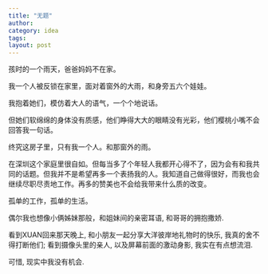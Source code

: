 ```yaml
---
title: "无题"
author:
category: idea
tags: 
layout: post
---
```

孩时的一个雨天，爸爸妈妈不在家。

我一个人被反锁在家里，面对着窗外的大雨，和身旁五六个娃娃。

我抱着她们，模仿着大人的语气，一个个地说话。

但她们软绵绵的身体没有质感，他们睁得大大的眼睛没有光彩，他们樱桃小嘴不会回答我一句话。

终究这房子里，只有我一个人。和那窗外的雨。

在深圳这个家庭里很自如。但每当多了个年轻人我都开心得不了，因为会有和我共同的话题。但我并不是希望再多一个表扬我的人。我知道自己做得很好，而我也会继续尽职尽责地工作。再多的赞美也不会给我带来什么质的改变。

孤单的工作，孤单的生活。

偶尔我也想像小俩姊妹那般，和姐妹间的亲密耳语, 和哥哥的拥抱撒娇.

看到XUAN回来那天晚上, 和小朋友一起分享大洋彼岸地礼物时的快乐, 我真的舍不得打断他们; 看到摄像头里的亲人, 以及屏幕前面的激动身影, 我实在有点想流泪.

可惜, 现实中我没有机会. 

